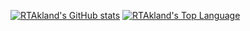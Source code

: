 [![RTAkland's GitHub stats](https://rdstat.vercel.app/api?username=RTAkland&theme=tokyonight)](https://github.com/RTAkland)
[![RTAkland's Top Language](https://github-readme-stats.vercel.app/api/top-langs/?username=RTAkland&layout=compact&theme=tokyonight)](https://github.com/RTAkland)
